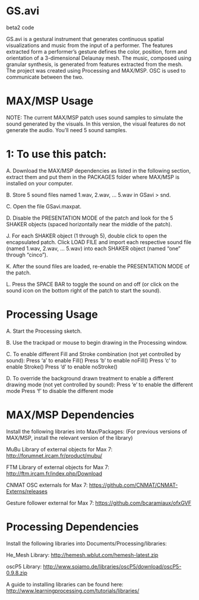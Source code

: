 # GS.avi
beta2 code

GS.avi is a gestural instrument that generates continuous spatial visualizations and music from the input of a performer. The features extracted form a performer’s gesture defines the color, position, form and orientation of a 3-dimensional Delaunay mesh. The music, composed using granular synthesis, is generated from features extracted from the mesh. The project was created using Processing and MAX/MSP. OSC is used to communicate between the two.

# MAX/MSP Usage

NOTE: The current MAX/MSP patch uses sound samples to simulate the sound generated by the visuals. In this version, the visual features do not generate the audio. You’ll need 5 sound samples.

# 1: To use this patch:

A. Download the MAX/MSP dependencies as listed in the following section, extract them and put them in the PACKAGES folder where MAX/MSP is installed on your computer.

B. Store 5 sound files named 1.wav, 2.wav, … 5.wav in GSavi > snd. 

C. Open the file GSavi.maxpat. 

D. Disable the PRESENTATION MODE of the patch and look for the 5 SHAKER objects (spaced horizontally near the middle of the patch).

J. For each SHAKER object (1 through 5), double click to open the encapsulated patch. Click LOAD FILE and import each respective sound file (named 1.wav, 2.wav, … 5.wav) into each SHAKER object (named “one” through “cinco”).

K. After the sound files are loaded, re-enable the PRESENTATION MODE of the patch.

L. Press the SPACE BAR to toggle the sound on and off (or click on the sound icon on the bottom right of the patch to start the sound).

# Processing Usage

A. Start the Processing sketch.

B. Use the trackpad or mouse to begin drawing in the Processing window.

C. To enable different Fill and Stroke combination (not yet controlled by sound):
Press ‘a’ to enable Fill()
Press ‘b’ to enable noFill()
Press ‘c’ to enable Stroke()
Press ‘d’ to enable noStroke()

D. To override the background drawn treatment to enable a different drawing mode (not yet controlled by sound):
Press ‘e’ to enable the different mode
Press ‘f’ to disable the different mode# MAX/MSP Dependencies

Install the following libraries into Max/Packages:
(For previous versions of MAX/MSP, install the relevant version of the library)

MuBu Library of external objects for Max 7:
http://forumnet.ircam.fr/product/mubu/

FTM Library of external objects for Max 7:
http://ftm.ircam.fr/index.php/Download

CNMAT OSC externals for Max 7:
https://github.com/CNMAT/CNMAT-Externs/releases

Gesture follower external for Max 7:
https://github.com/bcaramiaux/ofxGVF

# Processing Dependencies

Install the following libraries into Documents/Processing/libraries:

He_Mesh Library: http://hemesh.wblut.com/hemesh-latest.zip

oscP5 Library: http://www.sojamo.de/libraries/oscP5/download/oscP5-0.9.8.zip

A guide to installing libraries can be found here: http://www.learningprocessing.com/tutorials/libraries/